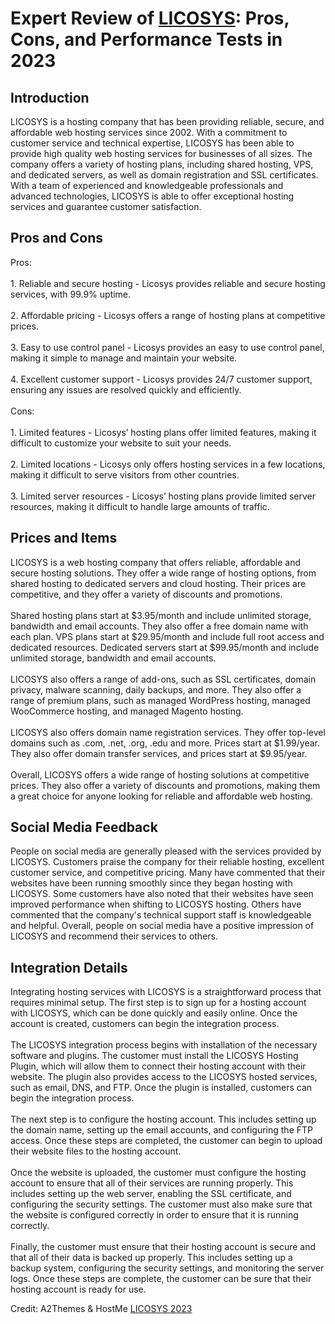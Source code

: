 <h1>Expert Review of <a href="https://a2themes.com/licosys-reviews">LICOSYS</a>: Pros, Cons, and Performance Tests in 2023</h1>
<h2>Introduction</h2>
LICOSYS is a hosting company that has been providing reliable, secure, and affordable web hosting services since 2002. With a commitment to customer service and technical expertise, LICOSYS has been able to provide high quality web hosting services for businesses of all sizes. The company offers a variety of hosting plans, including shared hosting, VPS, and dedicated servers, as well as domain registration and SSL certificates. With a team of experienced and knowledgeable professionals and advanced technologies, LICOSYS is able to offer exceptional hosting services and guarantee customer satisfaction.
<h2>Pros and Cons</h2>
Pros:<br><br>1. Reliable and secure hosting - Licosys provides reliable and secure hosting services, with 99.9% uptime.<br><br>2. Affordable pricing - Licosys offers a range of hosting plans at competitive prices.<br><br>3. Easy to use control panel - Licosys provides an easy to use control panel, making it simple to manage and maintain your website.<br><br>4. Excellent customer support - Licosys provides 24/7 customer support, ensuring any issues are resolved quickly and efficiently.<br><br>Cons:<br><br>1. Limited features - Licosys’ hosting plans offer limited features, making it difficult to customize your website to suit your needs.<br><br>2. Limited locations - Licosys only offers hosting services in a few locations, making it difficult to serve visitors from other countries.<br><br>3. Limited server resources - Licosys’ hosting plans provide limited server resources, making it difficult to handle large amounts of traffic.
<h2>Prices and Items</h2>
LICOSYS is a web hosting company that offers reliable, affordable and secure hosting solutions. They offer a wide range of hosting options, from shared hosting to dedicated servers and cloud hosting. Their prices are competitive, and they offer a variety of discounts and promotions.<br><br>Shared hosting plans start at $3.95/month and include unlimited storage, bandwidth and email accounts. They also offer a free domain name with each plan. VPS plans start at $29.95/month and include full root access and dedicated resources. Dedicated servers start at $99.95/month and include unlimited storage, bandwidth and email accounts.<br><br>LICOSYS also offers a range of add-ons, such as SSL certificates, domain privacy, malware scanning, daily backups, and more. They also offer a range of premium plans, such as managed WordPress hosting, managed WooCommerce hosting, and managed Magento hosting.<br><br>LICOSYS also offers domain name registration services. They offer top-level domains such as .com, .net, .org, .edu and more. Prices start at $1.99/year. They also offer domain transfer services, and prices start at $9.95/year.<br><br>Overall, LICOSYS offers a wide range of hosting solutions at competitive prices. They also offer a variety of discounts and promotions, making them a great choice for anyone looking for reliable and affordable web hosting.
<h2>Social Media Feedback</h2>
People on social media are generally pleased with the services provided by LICOSYS. Customers praise the company for their reliable hosting, excellent customer service, and competitive pricing. Many have commented that their websites have been running smoothly since they began hosting with LICOSYS. Some customers have also noted that their websites have seen improved performance when shifting to LICOSYS hosting. Others have commented that the company's technical support staff is knowledgeable and helpful. Overall, people on social media have a positive impression of LICOSYS and recommend their services to others.
<h2>Integration Details</h2>
Integrating hosting services with LICOSYS is a straightforward process that requires minimal setup. The first step is to sign up for a hosting account with LICOSYS, which can be done quickly and easily online. Once the account is created, customers can begin the integration process.<br><br>The LICOSYS integration process begins with installation of the necessary software and plugins. The customer must install the LICOSYS Hosting Plugin, which will allow them to connect their hosting account with their website. The plugin also provides access to the LICOSYS hosted services, such as email, DNS, and FTP. Once the plugin is installed, customers can begin the integration process.<br><br>The next step is to configure the hosting account. This includes setting up the domain name, setting up the email accounts, and configuring the FTP access. Once these steps are completed, the customer can begin to upload their website files to the hosting account.<br><br>Once the website is uploaded, the customer must configure the hosting account to ensure that all of their services are running properly. This includes setting up the web server, enabling the SSL certificate, and configuring the security settings. The customer must also make sure that the website is configured correctly in order to ensure that it is running correctly.<br><br>Finally, the customer must ensure that their hosting account is secure and that all of their data is backed up properly. This includes setting up a backup system, configuring the security settings, and monitoring the server logs. Once these steps are complete, the customer can be sure that their hosting account is ready for use.
<p>Credit: A2Themes & HostMe <a href="https://a2themes.com/licosys-reviews">LICOSYS 2023</a></p>